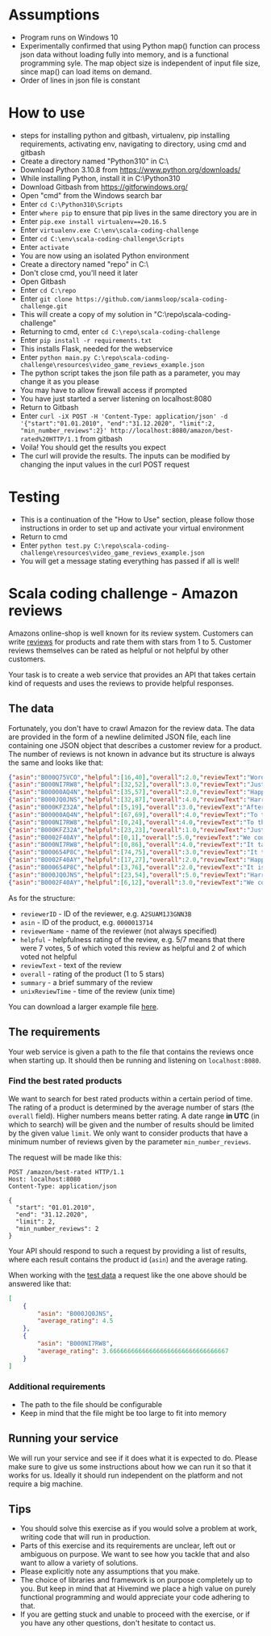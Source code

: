 # Assumptions
- Program runs on Windows 10
- Experimentally confirmed that using Python map()
function can process json data without loading fully into memory,
and is a functional programming syle. The map object size is independent
of input file size, since map() can load items on demand.
- Order of lines in json file is constant

# How to use

- steps for installing python and gitbash, virtualenv, pip installing requirements, activating env, navigating to directory, using cmd and gitbash
- Create a directory named "Python310" in C:\
- Download Python 3.10.8 from https://www.python.org/downloads/
- While installing Python, install it in C:\Python310
- Download Gitbash from https://gitforwindows.org/
- Open "cmd" from the Windows search bar
- Enter `cd C:\Python310\Scripts`
- Enter `where pip` to ensure that pip lives in the same directory you are in
- Enter `pip.exe install virtualenv==20.16.5`
- Enter `virtualenv.exe C:\env\scala-coding-challenge`
- Enter `cd C:\env\scala-coding-challenge\Scripts`
- Enter `activate`
- You are now using an isolated Python environment
- Create a directory named "repo" in C:\
- Don't close cmd, you'll need it later
- Open Gitbash
- Enter `cd C:\repo`
- Enter `git clone https://github.com/ianmsloop/scala-coding-challenge.git`
- This will create a copy of my solution in "C:\repo\scala-coding-challenge"
- Returning to cmd, enter `cd C:\repo\scala-coding-challenge`
- Enter `pip install -r requirements.txt` 
- This installs Flask, needed for the webservice
- Enter `python main.py C:\repo\scala-coding-challenge\resources\video_game_reviews_example.json`
- The python script takes the json file path as a parameter, you may change it as you please
- You may have to allow firewall access if prompted
- You have just started a server listening on localhost:8080
- Return to Gitbash
- Enter `curl -iX POST -H 'Content-Type: application/json' -d '{"start":"01.01.2010", "end":"31.12.2020", "limit":2, "min_number_reviews":2}' http://localhost:8080/amazon/best-rated%20HTTP/1.1` from gitbash
- Voila! You should get the results you expect
- The curl will provide the results. The inputs can be modified by changing the input values in the curl POST request

# Testing
- This is a continuation of the "How to Use" section, please follow those instructions in order to set up and activate your virtual environment
- Return to cmd
- Enter `python test.py C:\repo\scala-coding-challenge\resources\video_game_reviews_example.json`
- You will get a message stating everything has passed if all is well!

# Scala coding challenge - Amazon reviews

Amazons online-shop is well known for its review system. Customers can write [reviews](https://www.amazon.com/Legend-Zelda-Links-Awakening-game-boy/dp/B00002ST3U?th=1#customerReviews) for products and rate them with stars from 1 to 5. Customer reviews themselves can be rated as helpful or not helpful by other customers.

Your task is to create a web service that provides an API that takes certain kind of requests and uses the reviews to provide helpful responses.

## The data

Fortunately, you don't have to crawl Amazon for the review data. The data are provided in the form of a newline delimited JSON file, each line containing one JSON object that describes a customer review for a product. The number of reviews is not known in advance but its structure is always the same and looks like that:

```json
{"asin":"B000Q75VCO","helpful":[16,40],"overall":2.0,"reviewText":"Words are in my not-so-humble opinion, the most inexhaustible form of magic we have, capable both of inflicting injury and remedying it.","reviewerID":"B07844AAA04E4","reviewerName":"Gaylord Bashirian","summary":"Ut deserunt adipisci aut.","unixReviewTime":1475261866}
{"asin":"B000NI7RW8","helpful":[32,52],"overall":3.0,"reviewText":"Just because you have the emotional range of a teaspoon doesn’t mean we all have.","reviewerID":"4E82CF3A24D34","reviewerName":"Emilee Heidenreich","summary":"Debitis at facere minus animi quos sed.","unixReviewTime":1455120950}
{"asin":"B00000AQ4N","helpful":[35,57],"overall":2.0,"reviewText":"Happiness can be found even in the darkest of times if only one remembers to turn on the light.","reviewerID":"7D04AF18AA084","reviewerName":"Shon Balistreri","summary":"Repellat laborum ab necessitatibus id ut minus repellendus.","unixReviewTime":1571581258}
{"asin":"B000JQ0JNS","helpful":[32,87],"overall":4.0,"reviewText":"Harry, suffering like this proves you are still a man! This pain is part of being human...the fact that you can feel pain like this is your greatest strength.","reviewerID":"53110BA721544","reviewerName":"Lisa Batz","summary":"Dolorem beatae est ea quidem.","unixReviewTime":1466668179}
{"asin":"B000KFZ32A","helpful":[5,19],"overall":3.0,"reviewText":"After all this time? Always.","reviewerID":"539457305BE84","reviewerName":"Voncile Heathcote","summary":"Distinctio reiciendis quo amet qui molestiae non.","unixReviewTime":1404997356}
{"asin":"B00000AQ4N","helpful":[67,69],"overall":4.0,"reviewText":"To the well-organized mind, death is but the next great adventure.","reviewerID":"C7812FD6D0464","reviewerName":"Cinderella Wunsch","summary":"Qui aspernatur facere.","unixReviewTime":1270258819}
{"asin":"B000NI7RW8","helpful":[0,24],"overall":4.0,"reviewText":"To the well-organized mind, death is but the next great adventure.","reviewerID":"761045EEC00D4","reviewerName":"Luisa Kling","summary":"Et non earum.","unixReviewTime":1447118407}
{"asin":"B000KFZ32A","helpful":[23,23],"overall":1.0,"reviewText":"Just because you have the emotional range of a teaspoon doesn’t mean we all have.","reviewerID":"E7A5F7E40C8D4","reviewerName":"Micah Robel","summary":"Animi ut minus et consequatur placeat voluptas.","unixReviewTime":1347189467}
{"asin":"B0002F40AY","helpful":[0,1],"overall":5.0,"reviewText":"We could all have been killed - or worse, expelled.","reviewerID":"FC7F1F6A10354","reviewerName":"Lynelle Robel","summary":"Excepturi quo explicabo et.","unixReviewTime":1348778489}
{"asin":"B000NI7RW8","helpful":[0,86],"overall":4.0,"reviewText":"It takes a great deal of bravery to stand up to our enemies, but just as much to stand up to our friends.","reviewerID":"1533FADBABEA4","reviewerName":"Wilburn Mohr","summary":"Sapiente aspernatur ut.","unixReviewTime":1339051628}
{"asin":"B000654P8C","helpful":[74,75],"overall":3.0,"reviewText":"It takes a great deal of bravery to stand up to our enemies, but just as much to stand up to our friends.","reviewerID":"392704CA61D64","reviewerName":"Homer Walter","summary":"Non quisquam tempora rerum veritatis saepe eos.","unixReviewTime":1305588946}
{"asin":"B0002F40AY","helpful":[17,27],"overall":2.0,"reviewText":"Happiness can be found even in the darkest of times if only one remembers to turn on the light.","reviewerID":"A23670C1E18E4","reviewerName":"Donte Deckow","summary":"Vel necessitatibus cum animi.","unixReviewTime":1342596834}
{"asin":"B000654P8C","helpful":[3,76],"overall":2.0,"reviewText":"It is our choices, Harry, that show what we truly are, far more than our abilities.","reviewerID":"A35CECDD3AEB4","reviewerName":"Douglass Jacobs","summary":"Possimus quae labore.","unixReviewTime":1522847344}
{"asin":"B000JQ0JNS","helpful":[23,54],"overall":5.0,"reviewText":"Harry, suffering like this proves you are still a man! This pain is part of being human...the fact that you can feel pain like this is your greatest strength.","reviewerID":"7A2294BB37D54","reviewerName":"Adeline Langosh","summary":"Hic est in occaecati nihil in dolores.","unixReviewTime":1476369800}
{"asin":"B0002F40AY","helpful":[6,12],"overall":3.0,"reviewText":"We could all have been killed - or worse, expelled.","reviewerID":"CAFC0D7AE9464","reviewerName":"Domenic Cremin","summary":"Qui asperiores ut maxime qui nihil neque.","unixReviewTime":1543546718}
```

As for the structure:

- `reviewerID` - ID of the reviewer, e.g. `A2SUAM1J3GNN3B`
- `asin` - ID of the product, e.g. `0000013714`
- `reviewerName` - name of the reviewer (not always specified)
- `helpful` - helpfulness rating of the review, e.g. 5/7 means that there were 7 votes, 5 of which voted this review as helpful and 2 of which voted not helpful  
- `reviewText` - text of the review
- `overall` - rating of the product (1 to 5 stars)
- `summary` - a brief summary of the review
- `unixReviewTime` - time of the review (unix time)

You can download a larger example file [here](https://hivemind-share.s3-eu-west-1.amazonaws.com/codingchallenge/resources/amazon-reviews.json.gz).

## The requirements

Your web service is given a path to the file that contains the reviews once when starting up.
It should then be running and listening on `localhost:8080`.

### Find the best rated products

We want to search for best rated products within a certain period of time. The rating of a product is determined by the average number of stars (the `overall` field). Higher numbers means better rating. A date range **in UTC** (in which to search) will be given and the number of results should be limited by the given value `limit`. We only want to consider products that have a minimum number of reviews given by the parameter `min_number_reviews`.

The request will be made like this:

```http
POST /amazon/best-rated HTTP/1.1
Host: localhost:8080
Content-Type: application/json

{
  "start": "01.01.2010",
  "end": "31.12.2020",
  "limit": 2,
  "min_number_reviews": 2
}
```

Your API should respond to such a request by providing a list of results, where each result contains the product id (`asin`) and the average rating.

When working with the [test data](/resources/video_game_reviews_example.json) a request like the one above should be answered like that:

```json
[
    {
        "asin": "B000JQ0JNS",
        "average_rating": 4.5
    },
    {
        "asin": "B000NI7RW8",
        "average_rating": 3.666666666666666666666666666666667
    }
]
```

### Additional requirements

- The path to the file should be configurable
- Keep in mind that the file might be too large to fit into memory

## Running your service

We will run your service and see if it does what it is expected to do.
Please make sure to give us some instructions about how we can run it so that it works for us.
Ideally it should run independent on the platform and not require a big machine.

## Tips

- You should solve this exercise as if you would solve a problem at work, writing code that will run in production.
- Parts of this exercise and its requirements are unclear, left out or ambiguous on purpose. We want to see how you tackle that and also want to allow a variety of solutions.
- Please explicitly note any assumptions that you make.
- The choice of libraries and framework is on purpose completely up to you. But keep in mind that at Hivemind we place a high value on purely functional programming and would appreciate your code adhering to that.  
- If you are getting stuck and unable to proceed with the exercise, or if you have any other questions, don't hesitate to contact us.
